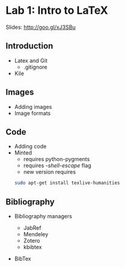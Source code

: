 # Lab 1: Intro to LaTeX

Slides: http://goo.gl/xJ3SBu


## Introduction

  - Latex and Git
  	- .gitignore
  - Kile
  
## Images

  - Adding images
  - Image formats
  
##  Code

  - Adding code
  - Minted
      - requires python-pygments
      - requires *-shell-escape* flag
      - new version requires 
	```bash
	sudo apt-get install texlive-humanities
	```

##  Bibliography

  - Bibliography managers
    -   JabRef
    -   Mendeley
    -   Zotero
    -   kbibtex
    
  - BibTex
